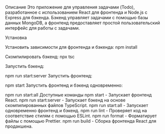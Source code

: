 Описание
Это приложение для управления задачами (Todo), разработанное с использованием React для фронтенда и Node.js с Express для бэкенда. Бэкенд управляет задачами с помощью базы данных MongoDB, а фронтенд предоставляет простой пользовательский интерфейс для работы с задачами.

Установка

Установить зависимости для фронтенда и бэкенда:
npm install

Скомпилировать бэкенд:
npx tsc

Запустить бэкенд:

npm run start:server
Запустить фронтенд:

npm start
Запустить фронтенд и бэкенд одновременно:

npm run start:all
Доступные команды
npm start - Запускает фронтенд React.
npm run start:server - Запускает бэкенд на основе скомпилированных файлов TypeScript.
npm run start:all - Запускает одновременно фронтенд и бэкенд.
npm run lint - Проверяет код на соответствие стилям с помощью ESLint.
npm run format - Форматирует файлы с помощью Prettier.
npm run build - Сборка фронтенда React для продакшена.
